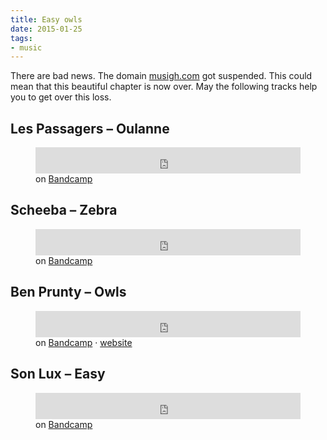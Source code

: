 ```yaml
---
title: Easy owls
date: 2015-01-25
tags:
- music
---
```

There are bad news. The domain <a href="http://musigh.com">musigh.com</a> got suspended. This could mean that this beautiful chapter is now over. May the following tracks help you to get over this loss.

## Les Passagers – Oulanne

<figure>
  <iframe style="border: 0; width: 100%; height: 42px;" src="http://bandcamp.com/EmbeddedPlayer/album=1600847448/size=small/bgcol=ffffff/track=3497238414/transparent=true/" seamless><a href="http://souterraine.biz/album/les-passagers-mostla-tape">Les Passagers – Mostla Tape</a></iframe>
  <figcaption>on <a href="https://souterraine.biz/track/oulanne-2">Bandcamp</a></figcaption>
</figure>

## Scheeba – Zebra

<figure>
  <iframe style="border: 0; width: 100%; height: 42px;" src="https://bandcamp.com/EmbeddedPlayer/album=1969881413/size=small/bgcol=ffffff/track=2367981367/transparent=true/" seamless><a href="https://scheeba.bandcamp.com/album/queen-of-scheeba">Scheeba – Zebra</a></iframe>
  <figcaption>on <a href="https://scheeba.bandcamp.com/track/zebra">Bandcamp</a></figcaption>
</figure>

## Ben Prunty – Owls

<figure>
  <iframe style="border: 0; width: 100%; height: 42px;" src="https://bandcamp.com/EmbeddedPlayer/album=937213978/size=small/bgcol=ffffff/track=2179481739/transparent=true/" seamless><a href="http://benprunty.bandcamp.com/album/gravity-ghost-soundtrack">Ben Prunty – Owls</a></iframe>
  <figcaption>on <a href="https://benprunty.bandcamp.com/track/owls">Bandcamp</a> · <a href="https://benprunty.com/">website</a></figcaption>
</figure>

## Son Lux – Easy

<figure>
  <iframe style="border: 0; width: 100%; height: 42px;" src="https://bandcamp.com/EmbeddedPlayer/album=2715593272/size=small/bgcol=ffffff/track=1455678839/transparent=true/" seamless><a href="https://sonlux.bandcamp.com/album/lanterns">Son Lux – Easy</a></iframe>
  <figcaption>on <a href="http://music.sonluxmusic.com/track/easy">Bandcamp</a></figcaption>
</figure>
